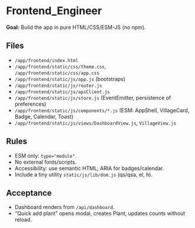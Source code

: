 # Frontend_Engineer
**Goal:** Build the app in pure HTML/CSS/ESM-JS (no npm).

## Files
- `/app/frontend/index.html`
- `/app/frontend/static/css/theme.css`, `/app/frontend/static/css/app.css`
- `/app/frontend/static/js/app.js` (bootstraps)
- `/app/frontend/static/js/router.js`
- `/app/frontend/static/js/apiClient.js`
- `/app/frontend/static/js/store.js` (EventEmitter, persistence of preferences)
- `/app/frontend/static/js/components/*.js` (ESM: AppShell, VillageCard, Badge, Calendar, Toast)
- `/app/frontend/static/js/views/DashboardView.js`, `VillageView.js`

## Rules
- ESM only: `type="module"`.
- No external fonts/scripts.
- Accessibility: use semantic HTML; ARIA for badges/calendar.
- Include a tiny utility `static/js/lib/dom.js` (qs/qsa, el, h).

## Acceptance
- Dashboard renders from `/api/dashboard`.
- “Quick add plant” opens modal, creates Plant, updates counts without reload.
